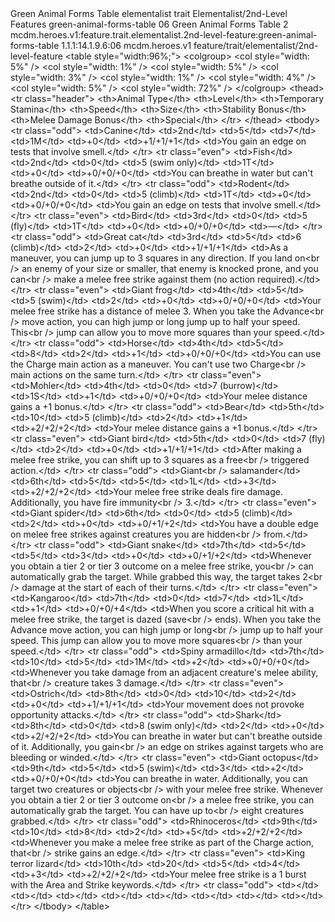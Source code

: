 <ability>
  <name>Green Animal Forms Table</name>
  <metadata>
    <class>elementalist</class>
    <feature_type>trait</feature_type>
    <file_dpath>Elementalist/2nd-Level Features</file_dpath>
    <item_id>green-animal-forms-table</item_id>
    <item_index>06</item_index>
    <item_name>Green Animal Forms Table</item_name>
    <level>2</level>
    <scc>mcdm.heroes.v1:feature.trait.elementalist.2nd-level-feature:green-animal-forms-table</scc>
    <scdc>1.1.1:14.1.9.6:06</scdc>
    <source>mcdm.heroes.v1</source>
    <type>feature/trait/elementalist/2nd-level-feature</type>
  </metadata>
  <effects>
    <effect type="mundane">&lt;table style=&quot;width:96%;&quot;&gt;
&lt;colgroup&gt;
&lt;col style=&quot;width: 5%&quot; /&gt;
&lt;col style=&quot;width: 1%&quot; /&gt;
&lt;col style=&quot;width: 5%&quot; /&gt;
&lt;col style=&quot;width: 3%&quot; /&gt;
&lt;col style=&quot;width: 1%&quot; /&gt;
&lt;col style=&quot;width: 4%&quot; /&gt;
&lt;col style=&quot;width: 5%&quot; /&gt;
&lt;col style=&quot;width: 72%&quot; /&gt;
&lt;/colgroup&gt;
&lt;thead&gt;
&lt;tr class=&quot;header&quot;&gt;
&lt;th&gt;Animal Type&lt;/th&gt;
&lt;th&gt;Level&lt;/th&gt;
&lt;th&gt;Temporary Stamina&lt;/th&gt;
&lt;th&gt;Speed&lt;/th&gt;
&lt;th&gt;Size&lt;/th&gt;
&lt;th&gt;Stability Bonus&lt;/th&gt;
&lt;th&gt;Melee Damage Bonus&lt;/th&gt;
&lt;th&gt;Special&lt;/th&gt;
&lt;/tr&gt;
&lt;/thead&gt;
&lt;tbody&gt;
&lt;tr class=&quot;odd&quot;&gt;
&lt;td&gt;Canine&lt;/td&gt;
&lt;td&gt;2nd&lt;/td&gt;
&lt;td&gt;5&lt;/td&gt;
&lt;td&gt;7&lt;/td&gt;
&lt;td&gt;1M&lt;/td&gt;
&lt;td&gt;+0&lt;/td&gt;
&lt;td&gt;+1/+1/+1&lt;/td&gt;
&lt;td&gt;You gain an edge on tests that involve smell.&lt;/td&gt;
&lt;/tr&gt;
&lt;tr class=&quot;even&quot;&gt;
&lt;td&gt;Fish&lt;/td&gt;
&lt;td&gt;2nd&lt;/td&gt;
&lt;td&gt;0&lt;/td&gt;
&lt;td&gt;5 (swim only)&lt;/td&gt;
&lt;td&gt;1T&lt;/td&gt;
&lt;td&gt;+0&lt;/td&gt;
&lt;td&gt;+0/+0/+0&lt;/td&gt;
&lt;td&gt;You can breathe in water but can&apos;t breathe outside of it.&lt;/td&gt;
&lt;/tr&gt;
&lt;tr class=&quot;odd&quot;&gt;
&lt;td&gt;Rodent&lt;/td&gt;
&lt;td&gt;2nd&lt;/td&gt;
&lt;td&gt;0&lt;/td&gt;
&lt;td&gt;5 (climb)&lt;/td&gt;
&lt;td&gt;1T&lt;/td&gt;
&lt;td&gt;+0&lt;/td&gt;
&lt;td&gt;+0/+0/+0&lt;/td&gt;
&lt;td&gt;You gain an edge on tests that involve smell.&lt;/td&gt;
&lt;/tr&gt;
&lt;tr class=&quot;even&quot;&gt;
&lt;td&gt;Bird&lt;/td&gt;
&lt;td&gt;3rd&lt;/td&gt;
&lt;td&gt;0&lt;/td&gt;
&lt;td&gt;5 (fly)&lt;/td&gt;
&lt;td&gt;1T&lt;/td&gt;
&lt;td&gt;+0&lt;/td&gt;
&lt;td&gt;+0/+0/+0&lt;/td&gt;
&lt;td&gt;—&lt;/td&gt;
&lt;/tr&gt;
&lt;tr class=&quot;odd&quot;&gt;
&lt;td&gt;Great cat&lt;/td&gt;
&lt;td&gt;3rd&lt;/td&gt;
&lt;td&gt;5&lt;/td&gt;
&lt;td&gt;6 (climb)&lt;/td&gt;
&lt;td&gt;2&lt;/td&gt;
&lt;td&gt;+0&lt;/td&gt;
&lt;td&gt;+1/+1/+1&lt;/td&gt;
&lt;td&gt;As a maneuver, you can jump up to 3 squares in any direction. If you land on&lt;br /&gt;
an enemy of your size or smaller, that enemy is knocked prone, and you can&lt;br /&gt;
make a melee free strike against them (no action required).&lt;/td&gt;
&lt;/tr&gt;
&lt;tr class=&quot;even&quot;&gt;
&lt;td&gt;Giant frog&lt;/td&gt;
&lt;td&gt;4th&lt;/td&gt;
&lt;td&gt;5&lt;/td&gt;
&lt;td&gt;5 (swim)&lt;/td&gt;
&lt;td&gt;2&lt;/td&gt;
&lt;td&gt;+0&lt;/td&gt;
&lt;td&gt;+0/+0/+0&lt;/td&gt;
&lt;td&gt;Your melee free strike has a distance of melee 3. When you take the Advance&lt;br /&gt;
move action, you can high jump or long jump up to half your speed. This&lt;br /&gt;
jump can allow you to move more squares than your speed.&lt;/td&gt;
&lt;/tr&gt;
&lt;tr class=&quot;odd&quot;&gt;
&lt;td&gt;Horse&lt;/td&gt;
&lt;td&gt;4th&lt;/td&gt;
&lt;td&gt;5&lt;/td&gt;
&lt;td&gt;8&lt;/td&gt;
&lt;td&gt;2&lt;/td&gt;
&lt;td&gt;+1&lt;/td&gt;
&lt;td&gt;+0/+0/+0&lt;/td&gt;
&lt;td&gt;You can use the Charge main action as a maneuver. You can&apos;t use two Charge&lt;br /&gt;
main actions on the same turn.&lt;/td&gt;
&lt;/tr&gt;
&lt;tr class=&quot;even&quot;&gt;
&lt;td&gt;Mohler&lt;/td&gt;
&lt;td&gt;4th&lt;/td&gt;
&lt;td&gt;0&lt;/td&gt;
&lt;td&gt;7 (burrow)&lt;/td&gt;
&lt;td&gt;1S&lt;/td&gt;
&lt;td&gt;+1&lt;/td&gt;
&lt;td&gt;+0/+0/+0&lt;/td&gt;
&lt;td&gt;Your melee distance gains a +1 bonus.&lt;/td&gt;
&lt;/tr&gt;
&lt;tr class=&quot;odd&quot;&gt;
&lt;td&gt;Bear&lt;/td&gt;
&lt;td&gt;5th&lt;/td&gt;
&lt;td&gt;10&lt;/td&gt;
&lt;td&gt;5 (climb)&lt;/td&gt;
&lt;td&gt;2&lt;/td&gt;
&lt;td&gt;+1&lt;/td&gt;
&lt;td&gt;+2/+2/+2&lt;/td&gt;
&lt;td&gt;Your melee distance gains a +1 bonus.&lt;/td&gt;
&lt;/tr&gt;
&lt;tr class=&quot;even&quot;&gt;
&lt;td&gt;Giant bird&lt;/td&gt;
&lt;td&gt;5th&lt;/td&gt;
&lt;td&gt;0&lt;/td&gt;
&lt;td&gt;7 (fly)&lt;/td&gt;
&lt;td&gt;2&lt;/td&gt;
&lt;td&gt;+0&lt;/td&gt;
&lt;td&gt;+1/+1/+1&lt;/td&gt;
&lt;td&gt;After making a melee free strike, you can shift up to 3 squares as a free&lt;br /&gt;
triggered action.&lt;/td&gt;
&lt;/tr&gt;
&lt;tr class=&quot;odd&quot;&gt;
&lt;td&gt;Giant&lt;br /&gt;
salamander&lt;/td&gt;
&lt;td&gt;6th&lt;/td&gt;
&lt;td&gt;5&lt;/td&gt;
&lt;td&gt;5&lt;/td&gt;
&lt;td&gt;1L&lt;/td&gt;
&lt;td&gt;+3&lt;/td&gt;
&lt;td&gt;+2/+2/+2&lt;/td&gt;
&lt;td&gt;Your melee free strike deals fire damage. Additionally, you have fire immunity&lt;br /&gt;
3.&lt;/td&gt;
&lt;/tr&gt;
&lt;tr class=&quot;even&quot;&gt;
&lt;td&gt;Giant spider&lt;/td&gt;
&lt;td&gt;6th&lt;/td&gt;
&lt;td&gt;0&lt;/td&gt;
&lt;td&gt;5 (climb)&lt;/td&gt;
&lt;td&gt;2&lt;/td&gt;
&lt;td&gt;+0&lt;/td&gt;
&lt;td&gt;+0/+1/+2&lt;/td&gt;
&lt;td&gt;You have a double edge on melee free strikes against creatures you are hidden&lt;br /&gt;
from.&lt;/td&gt;
&lt;/tr&gt;
&lt;tr class=&quot;odd&quot;&gt;
&lt;td&gt;Giant snake&lt;/td&gt;
&lt;td&gt;7th&lt;/td&gt;
&lt;td&gt;5&lt;/td&gt;
&lt;td&gt;5&lt;/td&gt;
&lt;td&gt;3&lt;/td&gt;
&lt;td&gt;+0&lt;/td&gt;
&lt;td&gt;+0/+1/+2&lt;/td&gt;
&lt;td&gt;Whenever you obtain a tier 2 or tier 3 outcome on a melee free strike, you&lt;br /&gt;
can automatically grab the target. While grabbed this way, the target takes 2&lt;br /&gt;
damage at the start of each of their turns.&lt;/td&gt;
&lt;/tr&gt;
&lt;tr class=&quot;even&quot;&gt;
&lt;td&gt;Kangaroo&lt;/td&gt;
&lt;td&gt;7th&lt;/td&gt;
&lt;td&gt;0&lt;/td&gt;
&lt;td&gt;7&lt;/td&gt;
&lt;td&gt;1L&lt;/td&gt;
&lt;td&gt;+1&lt;/td&gt;
&lt;td&gt;+0/+0/+4&lt;/td&gt;
&lt;td&gt;When you score a critical hit with a melee free strike, the target is dazed (save&lt;br /&gt;
ends). When you take the Advance move action, you can high jump or long&lt;br /&gt;
jump up to half your speed. This jump can allow you to move more squares&lt;br /&gt;
than your speed.&lt;/td&gt;
&lt;/tr&gt;
&lt;tr class=&quot;odd&quot;&gt;
&lt;td&gt;Spiny armadillo&lt;/td&gt;
&lt;td&gt;7th&lt;/td&gt;
&lt;td&gt;10&lt;/td&gt;
&lt;td&gt;5&lt;/td&gt;
&lt;td&gt;1M&lt;/td&gt;
&lt;td&gt;+2&lt;/td&gt;
&lt;td&gt;+0/+0/+0&lt;/td&gt;
&lt;td&gt;Whenever you take damage from an adjacent creature&apos;s melee ability, that&lt;br /&gt;
creature takes 3 damage.&lt;/td&gt;
&lt;/tr&gt;
&lt;tr class=&quot;even&quot;&gt;
&lt;td&gt;Ostrich&lt;/td&gt;
&lt;td&gt;8th&lt;/td&gt;
&lt;td&gt;0&lt;/td&gt;
&lt;td&gt;10&lt;/td&gt;
&lt;td&gt;2&lt;/td&gt;
&lt;td&gt;+0&lt;/td&gt;
&lt;td&gt;+1/+1/+1&lt;/td&gt;
&lt;td&gt;Your movement does not provoke opportunity attacks.&lt;/td&gt;
&lt;/tr&gt;
&lt;tr class=&quot;odd&quot;&gt;
&lt;td&gt;Shark&lt;/td&gt;
&lt;td&gt;8th&lt;/td&gt;
&lt;td&gt;0&lt;/td&gt;
&lt;td&gt;8 (swim only)&lt;/td&gt;
&lt;td&gt;2&lt;/td&gt;
&lt;td&gt;+0&lt;/td&gt;
&lt;td&gt;+2/+2/+2&lt;/td&gt;
&lt;td&gt;You can breathe in water but can&apos;t breathe outside of it. Additionally, you gain&lt;br /&gt;
an edge on strikes against targets who are bleeding or winded.&lt;/td&gt;
&lt;/tr&gt;
&lt;tr class=&quot;even&quot;&gt;
&lt;td&gt;Giant octopus&lt;/td&gt;
&lt;td&gt;9th&lt;/td&gt;
&lt;td&gt;5&lt;/td&gt;
&lt;td&gt;5 (swim)&lt;/td&gt;
&lt;td&gt;3&lt;/td&gt;
&lt;td&gt;+2&lt;/td&gt;
&lt;td&gt;+0/+0/+0&lt;/td&gt;
&lt;td&gt;You can breathe in water. Additionally, you can target two creatures or objects&lt;br /&gt;
with your melee free strike. Whenever you obtain a tier 2 or tier 3 outcome on&lt;br /&gt;
a melee free strike, you can automatically grab the target. You can have up to&lt;br /&gt;
eight creatures grabbed.&lt;/td&gt;
&lt;/tr&gt;
&lt;tr class=&quot;odd&quot;&gt;
&lt;td&gt;Rhinoceros&lt;/td&gt;
&lt;td&gt;9th&lt;/td&gt;
&lt;td&gt;10&lt;/td&gt;
&lt;td&gt;8&lt;/td&gt;
&lt;td&gt;2&lt;/td&gt;
&lt;td&gt;+5&lt;/td&gt;
&lt;td&gt;+2/+2/+2&lt;/td&gt;
&lt;td&gt;Whenever you make a melee free strike as part of the Charge action, that&lt;br /&gt;
strike gains an edge.&lt;/td&gt;
&lt;/tr&gt;
&lt;tr class=&quot;even&quot;&gt;
&lt;td&gt;King terror lizard&lt;/td&gt;
&lt;td&gt;10th&lt;/td&gt;
&lt;td&gt;20&lt;/td&gt;
&lt;td&gt;5&lt;/td&gt;
&lt;td&gt;4&lt;/td&gt;
&lt;td&gt;+3&lt;/td&gt;
&lt;td&gt;+2/+2/+2&lt;/td&gt;
&lt;td&gt;Your melee free strike is a 1 burst with the Area and Strike keywords.&lt;/td&gt;
&lt;/tr&gt;
&lt;tr class=&quot;odd&quot;&gt;
&lt;td&gt;&lt;/td&gt;
&lt;td&gt;&lt;/td&gt;
&lt;td&gt;&lt;/td&gt;
&lt;td&gt;&lt;/td&gt;
&lt;td&gt;&lt;/td&gt;
&lt;td&gt;&lt;/td&gt;
&lt;td&gt;&lt;/td&gt;
&lt;td&gt;&lt;/td&gt;
&lt;/tr&gt;
&lt;/tbody&gt;
&lt;/table&gt;</effect>
  </effects>
</ability>
